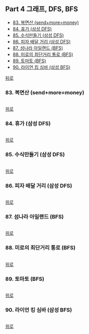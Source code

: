 ## Part 4 그래프, DFS, BFS
* [83. 복면산 (send+more=money)](#83-복면산-sendmoremoney)
* [84. 휴가 (삼성 DFS)](#84-휴가-삼성-dfs)
* [85. 수식만들기 (삼성 DFS)](#85-수식만들기-삼성-dfs)
* [86. 피자 배달 거리 (삼성 DFS)](#86-피자-배달-거리-삼성-dfs)
* [87. 섬나라 아일랜드 (BFS)](#87-섬나라-아일랜드-bfs)
* [88. 미로의 최단거리 통로 (BFS)](#88-미로의-최단거리-통로-bfs)
* [89. 토마토 (BFS)](#89-토마토-bfs)
* [90. 라이언 킹 심바 (삼성 BFS)](#90-라이언-킹-심바-삼성-bfs)

[뒤로](https://github.com/hhhan0315/Algorithm)

### 83. 복면산 (send+more=money)
```c

```
[위로](#part-4-그래프-dfs-bfs)

### 84. 휴가 (삼성 DFS)
```c

```
[위로](#part-4-그래프-dfs-bfs)

### 85. 수식만들기 (삼성 DFS)
```c

```
[위로](#part-4-그래프-dfs-bfs)

### 86. 피자 배달 거리 (삼성 DFS)
```c

```
[위로](#part-4-그래프-dfs-bfs)

### 87. 섬나라 아일랜드 (BFS)
```c

```
[위로](#part-4-그래프-dfs-bfs)

### 88. 미로의 최단거리 통로 (BFS)
```c

```
[위로](#part-4-그래프-dfs-bfs)

### 89. 토마토 (BFS)
```c

```
[위로](#part-4-그래프-dfs-bfs)

### 90. 라이언 킹 심바 (삼성 BFS)
```c

```
[위로](#part-4-그래프-dfs-bfs)

